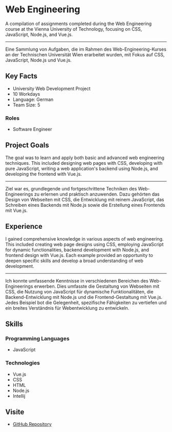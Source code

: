 # Web Engineering

A compilation of assignments completed during the Web Engineering course at the Vienna University of Technology, focusing on CSS, JavaScript, Node.js, and Vue.js.


---
Eine Sammlung von Aufgaben, die im Rahmen des Web-Engineering-Kurses an der Technischen Universität Wien erarbeitet wurden, mit Fokus auf CSS, JavaScript, Node.js und Vue.js.

## Key Facts

- University Web Development Project
- 10 Workdays
- Language: German
- Team Size: 5

### Roles

- Software Engineer

## Project Goals

The goal was to learn and apply both basic and advanced web engineering techniques. This included designing web pages with CSS, developing with pure JavaScript, writing a web application's backend using Node.js, and developing the frontend with Vue.js.


---
Ziel war es, grundlegende und fortgeschrittene Techniken des Web-Engineerings zu erlernen und praktisch anzuwenden. Dazu gehörten das Design von Webseiten mit CSS, die Entwicklung mit reinem JavaScript, das Schreiben eines Backends mit Node.js sowie die Erstellung eines Frontends mit Vue.js.

## Experience

I gained comprehensive knowledge in various aspects of web engineering. This included creating web page designs using CSS, employing JavaScript for dynamic functionalities, backend development with Node.js, and frontend design with Vue.js. Each example provided an opportunity to deepen specific skills and develop a broad understanding of web development.


---
Ich konnte umfassende Kenntnisse in verschiedenen Bereichen des Web-Engineerings erwerben. Dies umfasste die Gestaltung von Webseiten mit CSS, die Nutzung von JavaScript für dynamische Funktionalitäten, die Backend-Entwicklung mit Node.js und die Frontend-Gestaltung mit Vue.js. Jedes Beispiel bot die Gelegenheit, spezifische Fähigkeiten zu vertiefen und ein breites Verständnis für Webentwicklung zu entwickeln.

## Skills

### Programming Languages

 - JavaScript
### Technologies

 - Vue.js
 - CSS
 - HTML
 - Node.js
 - Intellij

## Visite

- [GitHub Repository](https://github.com/maxhagn/WebEngineering)

